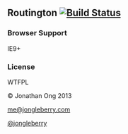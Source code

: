 ## Routington [![Build Status](https://travis-ci.org/berrington/routington.png)](https://travis-ci.org/berrington/routington)

### Browser Support

IE9+

### License

WTFPL

&copy; Jonathan Ong 2013

me@jongleberry.com

[@jongleberry](https://twitter.com/jongleberry)